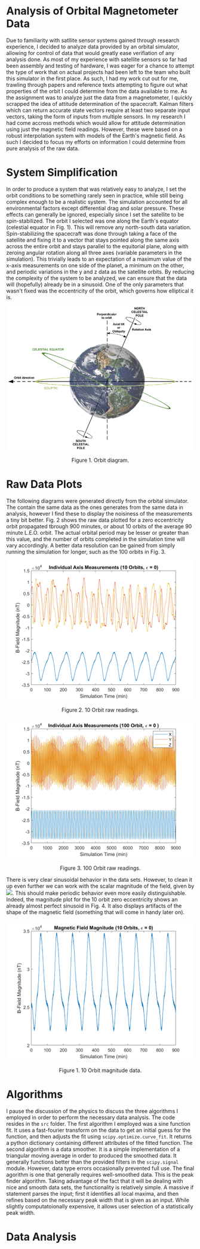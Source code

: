 # Analysis of Orbital Magnetometer Data

Due to familiarity with satllite sensor systems gained through research experience, I decided to analyze data provided by an orbital simulator, allowing for control of data that would greatly ease verifiation of any analysis done. As most of my experience with satellite sensors so far had been assembly and testing of hardware, I was eager for a chance to attempt the type of work that on actual projects had been left to the team who built this simulator in the first place. As such, I had my work cut out for me, trawling through papers and reference texts attempting to figure out what properties of the orbit I could determine from the data available to me. As the assignment was to analyze just the data from a magnetometer, I quickly scrapped the idea of attitude determination of the spacecraft. Kalman filters which can return accurate state vectors require at least two separate input vectors, taking the form of inputs from multiple sensors. In my research I had come accross methods which would allow for attitude determination using just the magnetic field readings. However, these were based on a robust interpolation system with models of the Earth's magnetic field. As such I decided to focus my efforts on information I could determine from pure analysis of the raw data.

# System Simplification

In order to produce a system that was relatively easy to analyze, I set the orbit conditions to be something rarely seen in practice, while still being complex enough to be a realistic system. The simulation accounted for all environmental factors  except differential drag and solar pressure. These effects can generally be ignored, especially since I set the satellite to be spin-stabilized. The orbit I selected was one along the Earth's equator (celestial equator in Fig. 1). This will remove any north-south data variation. Spin-stabilizing the spacecraft was done through taking a face of the satellite and fixing it to a vector that stays pointed along the same axis across the entire orbit and stays parallel to the equitorial plane, along with zeroing angular rotation along all three axes (variable parameters in the simulation). This trivially leads to an expectation of a maximum value of the x-axis measurements on one side of the planet, a minimum on the other, and periodic variations in the y and z data as the satellite orbits. By reducing the complexity of the system to be analyzed, we can ensure that the data will (hopefully) already be in a sinusoid. One of the only parameters that wasn't fixed was the eccentricity of the orbit, which governs how elliptical it is. 
 
<p align="center">
 <img width="500" alt="orbitdg" src="https://github.com/ubsuny/data-analysis-final20/blob/main/Orbital_Magnetometer/images/orbitdiagram.png?">  
<p align="center">Figure 1. Orbit diagram.


# Raw Data Plots

The following diagrams were generated directly from the orbital simulator. The contain the same data as the ones generates from the same data in analysis, however I find these to display the noisiness of the measurements a tiny bit better. Fig. 2 shows the raw data plotted for a zero eccentricity orbit propagated tbrough 900 minutes, or about 10 orbits of the average 90 minute L.E.O. orbit. The actual orbital period may be lesser or greater than this value, and the number of orbits completed in the simulation time will vary accordingly.  A better data resolution can be gained from simply running the simulation for longer, such as the 100 orbits in Fig. 3.
<p align="center">
 <img width="500" alt="orbit10" src="https://github.com/ubsuny/data-analysis-final20/blob/main/Orbital_Magnetometer/images/e=0_10O_axis.png?">  
<p align="center">Figure 2. 10 Orbit raw readings.
 
 
 <p align="center">
 <img width="500" alt="orbit10" src="https://github.com/ubsuny/data-analysis-final20/blob/main/Orbital_Magnetometer/images/e=0_100O_axis.png?">  
<p align="center">Figure 3. 100 Orbit raw readings.
 
There is very clear sinusoidal behavior in the data sets. However, to clean it up even further we can work with the scalar magnitude of the field, given by <img src="https://render.githubusercontent.com/render/math?math=Bmag= \sqrt((x)^2+(y)^2+(z)^2)">. This should make periodic behavior even more easily distinguishable. Indeed, the magnitude plot for the 10 orbit zero eccentricity shows an already almost perfect sinusoid in Fig. 4. It also displays artifacts of the shape of the magnetic field (something that will come in handy later on).

  <p align="center">
 <img width="500" alt="orbit10" src="https://github.com/ubsuny/data-analysis-final20/blob/main/Orbital_Magnetometer/images/e=0_10O_magnitude.png?">  
<p align="center">Figure 1. 10 Orbit magnitude data.
 
 
 # Algorithms
 
I pause the discussion of the physics to discuss the three algorithms I employed in order to perform the necessary data analysis. The code resides in the `src` folder. The first algorithm I employed was a sine function fit. It uses a fast-fourier transform on the data to get an initial guess for the function, and then adjusts the fit using `scipy.optimize.curve_fit`. It returns a python dictionary containing different attributes of the fitted function. The second algorithm is a data smoother. It is a simple implementation of a triangular moving average in order to produced the smoothed data. It generally functions better than the provided filters in the `scipy.signal` module. However, data type errors occasionally prevented full use. The final agorithm is one that generally requires well-smoothed data. This is the peak finder algorithm. Taking advantage of the fact that it will be dealing with nice and smooth data sets, the functionality is relatively simple. A massive if statement parses the input; first it identifies all local maxima, and then refines based on the necessary peak width that is given as an input. While slightly computatoionally expensive, it allows user selection of a statistically peak width. 

# Data Analysis
 
 
 
 
 
 
 
 
 
 
 
 
 
 
 
 

